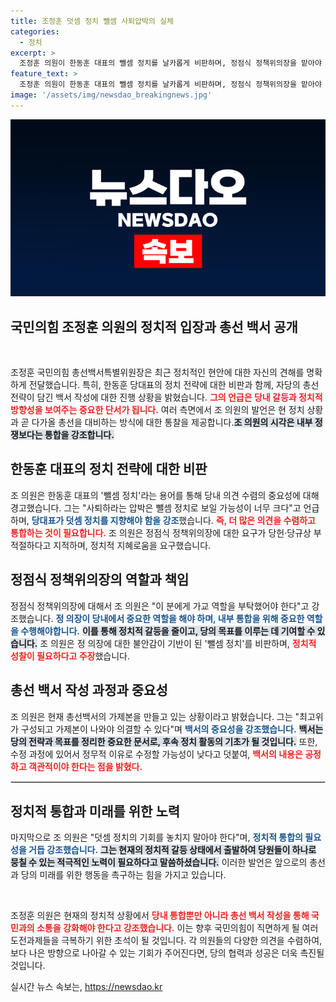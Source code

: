 ```yaml
---
title: 조정훈 덧셈 정치 뺄셈 사퇴압박의 실체
categories:
  - 정치
excerpt: >
  조정훈 의원이 한동훈 대표의 뺄셈 정치를 날카롭게 비판하며, 정점식 정책위의장을 맡아야 한다고 주장했습니다. 당의 덧셈 정치 실현 가능성에 대한 의문도 제기하며, 총선 백서 발간에 대한 확신을 내비쳤습니다!
feature_text: >
  조정훈 의원이 한동훈 대표의 뺄셈 정치를 날카롭게 비판하며, 정점식 정책위의장을 맡아야 한다고 주장했습니다. 당의 덧셈 정치 실현 가능성에 대한 의문도 제기하며, 총선 백서 발간에 대한 확신을 내비쳤습니다!
image: '/assets/img/newsdao_breakingnews.jpg'
---
```


<p><img src="/assets/img/newsdao_breakingnews.jpg" alt="ontimetimes 속보" /></p>

<h2 data-ke-size="size26">국민의힘 조정훈 의원의 정치적 입장과 총선 백서 공개</h2>

<p data-ke-size="size16">&nbsp;</p>

<p>조정훈 국민의힘 총선백서특별위원장은 최근 정치적인 현안에 대한 자신의 견해를 명확하게 전달했습니다. 특히, 한동훈 당대표의 정치 전략에 대한 비판과 함께, 자당의 총선 전략이 담긴 백서 작성에 대한 진행 상황을 밝혔습니다. <b><span style="color: #ee2323;">그의 언급은 당내 갈등과 정치적 방향성을 보여주는 중요한 단서가 됩니다.</span></b> 여러 측면에서 조 의원의 발언은 현 정치 상황과 곧 다가올 총선을 대비하는 방식에 대한 통찰을 제공합니다.<b><span style="background-color: #21538527;">조 의원의 시각은 내부 정쟁보다는 통합을 강조합니다.</span></b></p>

<h2 data-ke-size="size26">한동훈 대표의 정치 전략에 대한 비판</h2>

<p>조 의원은 한동훈 대표의 '뺄셈 정치'라는 용어를 통해 당내 의견 수렴의 중요성에 대해 경고했습니다. 그는 "사퇴하라는 압박은 뺄셈 정치로 보일 가능성이 너무 크다"고 언급하며, <b><span style="color: #1a5490;">당대표가 덧셈 정치를 지향해야 함을 강조</span></b>했습니다. <b><span style="color: #ee2323;">즉, 더 많은 의견을 수렴하고 통합하는 것이 필요합니다.</span></b> 조 의원은 정점식 정책위의장에 대한 요구가 당헌·당규상 부적절하다고 지적하며, 정치적 지혜로움을 요구했습니다.</p>

<h2 data-ke-size="size26">정점식 정책위의장의 역할과 책임</h2>

<p>정점식 정책위의장에 대해서 조 의원은 "이 분에게 가교 역할을 부탁했어야 한다"고 강조했습니다. <b><span style="color: #1a5490;">정 의장이 당내에서 중요한 역할을 해야 하며, 내부 통합을 위해 중요한 역할을 수행해야합니다.</span></b> <b><span style="background-color: #21538527;">이를 통해 정치적 갈등을 줄이고, 당의 목표를 이루는 데 기여할 수 있습니다.</span></b> 조 의원은 정 의장에 대한 불안감이 기반이 된 '뺄셈 정치'를 비판하며, <b><span style="color: #ee2323;">정치적 성찰이 필요하다고 주장</span></b>했습니다.</p>

<h2 data-ke-size="size26">총선 백서 작성 과정과 중요성</h2>

<p>조 의원은 현재 총선백서의 가제본을 만들고 있는 상황이라고 밝혔습니다. 그는 "최고위가 구성되고 가제본이 나와야 의결할 수 있다"며 <b><span style="color: #1a5490;">백서의 중요성을 강조했습니다.</span></b> <b><span style="background-color: #21538527;">백서는 당의 전략과 목표를 정리한 중요한 문서로, 후속 정치 활동의 기초가 될 것입니다.</span></b> 또한, 수정 과정에 있어서 정무적 이유로 수정할 가능성이 낮다고 덧붙여, <b><span style="color: #ee2323;">백서의 내용은 공정하고 객관적이야 한다는 점을 밝혔다.</span></b></p>

<hr style="border: 1px solid #ddd;">

<h2 data-ke-size="size26">정치적 통합과 미래를 위한 노력</h2>

<p>마지막으로 조 의원은 "덧셈 정치의 기회를 놓치지 말아야 한다"며, <b><span style="color: #1a5490;">정치적 통합의 필요성을 거듭 강조했습니다.</span></b> <b><span style="background-color: #21538527;">그는 현재의 정치적 갈등 상태에서 출발하여 당원들이 하나로 뭉칠 수 있는 적극적인 노력이 필요하다고 말씀하셨습니다.</span></b> 이러한 발언은 앞으로의 총선과 당의 미래를 위한 행동을 촉구하는 힘을 가지고 있습니다.</p>

<p data-ke-size="size16">&nbsp;</p>

<p>조정훈 의원은 현재의 정치적 상황에서 <b><span style="color: #ee2323;">당내 통합뿐만 아니라 총선 백서 작성을 통해 국민과의 소통을 강화해야 한다고 강조했습니다.</span></b> 이는 향후 국민의힘이 직면하게 될 여러 도전과제들을 극복하기 위한 초석이 될 것입니다. 각 의원들의 다양한 의견을 수렴하여, 보다 나은 방향으로 나아갈 수 있는 기회가 주어진다면, 당의 협력과 성공은 더욱 촉진될 것입니다.</p>
실시간 뉴스 속보는, <a href="https://newsdao.kr" rel="dofollow">https://newsdao.kr</a>


